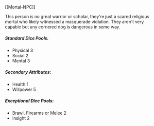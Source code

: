 [[Mortal-NPC]]

This person is no great warrior or scholar, they're just a scared religious mortal who likely witnessed a masquerade violation. They aren't very capable but any cornered dog is dangerous in some way.
##### Standard Dice Pools:
* Physical 3
* Social 2
* Mental 3
##### Secondary Attributes: 
* Health 1
* Willpower 5
##### Exceptional Dice Pools:
* Brawl, Firearms or Melee 2
* Insight 2